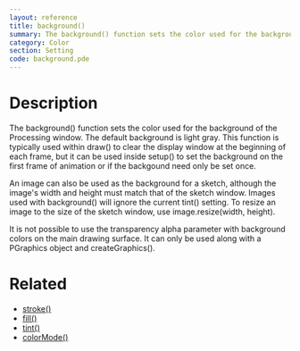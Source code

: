 ```yaml
---
layout: reference
title: background()
summary: The background() function sets the color used for the background of the Processing window
category: Color
section: Setting
code: background.pde
---
```


# Description

The background() function sets the color used for the background of the Processing window. The default background is light gray. This function is typically used within draw() to clear the display window at the beginning of each frame, but it can be used inside setup() to set the background on the first frame of animation or if the backgound need only be set once.
 
An image can also be used as the background for a sketch, although the image's width and height must match that of the sketch window. Images used with background() will ignore the current tint() setting. To resize an image to the size of the sketch window, use image.resize(width, height).
 
It is not possible to use the transparency alpha parameter with background colors on the main drawing surface. It can only be used along with a PGraphics object and createGraphics().
# Related

- [stroke()](stroke.html)
- [fill()](fill.html)
- [tint()](tint.html)
- [colorMode()](colormode.html)
